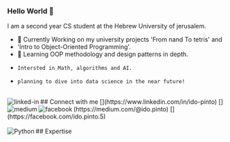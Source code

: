 ### Hello World 👋
I am a second year CS student at the Hebrew University of jerusalem.
- 🔭 Currently Working on my university projects 'From nand To tetris' and
-    'Intro to Object-Oriented Programming'.
- 🌱 Learning OOP methodology and design patterns in depth.
-     Intersted in Math, algorithms and AI. 
-     planning to dive into data science in the near future!
<br>
## Connect with me
[<img align="left" alt="linked-in" src="https://img.shields.io/badge/linkedin-%230077B5.svg?&style=for-the-badge&logo=linkedin&logoColor=white" />](https://www.linkedin.com/in/ido-pinto)
[<img align="left" alt="medium" src="https://img.shields.io/badge/medium-%2312100E.svg?&style=for-the-badge&logo=medium&logoColor=white" />](https://medium.com/@ido.pinto)
[<img align="left" alt="facebook" src="https://img.shields.io/badge/facebook-%231877F2.svg?&style=for-the-badge&logo=facebook&logoColor=white" />](https://facebook.com/ido.pinto.5)
<br>
<br>
## Expertise

<img align="left" alt="Python" src="https://img.shields.io/badge/python-3.6-blue.svg)(https://www.python.org/downloads/release/python-360/)" />
<br>
<br>
